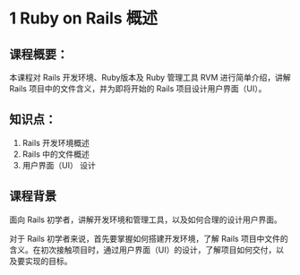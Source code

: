# 1 Ruby on Rails 概述

## 课程概要：

本课程对 Rails 开发环境、Ruby版本及 Ruby 管理工具 RVM 进行简单介绍，讲解Rails 项目中的文件含义，并为即将开始的 Rails 项目设计用户界面（UI）。

## 知识点：

1. Rails 开发环境概述
2. Rails 中的文件概述
3. 用户界面（UI） 设计

## 课程背景

面向 Rails 初学者，讲解开发环境和管理工具，以及如何合理的设计用户界面。

对于 Rails 初学者来说，首先要掌握如何搭建开发环境，了解 Rails 项目中文件的含义。在初次接触项目时，通过用户界面（UI）的设计，了解项目如何交付，以及要实现的目标。
